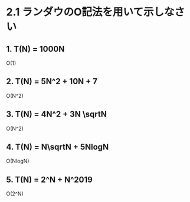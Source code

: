 # 2.1 ランダウのO記法を用いて示しなさい

## 1. T(N) = 1000N

O(1)

## 2. T(N) = 5N^2 + 10N + 7

O(N^2)

## 3. T(N) = 4N^2 + 3N \sqrtN

O(N^2)

## 4. T(N) = N\sqrtN + 5NlogN

O(NlogN)

## 5. T(N) = 2^N + N^2019

O(2^N)